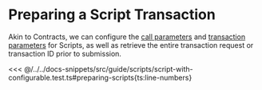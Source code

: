 # Preparing a Script Transaction

Akin to Contracts, we can configure the [call parameters](../contracts/call-parameters.md) and [transaction parameters](../transactions/transaction-parameters.md) for Scripts, as well as retrieve the entire transaction request or transaction ID prior to submission.

<<< @/../../docs-snippets/src/guide/scripts/script-with-configurable.test.ts#preparing-scripts{ts:line-numbers}
